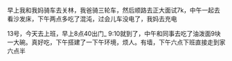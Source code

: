 早上我和我妈骑车去关林，我爸骑三轮车，然后顺路去正大面试7k，中午一起去看沙发床，下午两点多吃了混沌，过会儿车没电了，我妈去充电

13号，今天去上班，早上8点40出门_
9:10就到了，中午和同事去吃了油泼面9块一大碗。真好吃，下午搭建了一下午环境，烦人。有墙，下午六点下班直接走到家六点半
